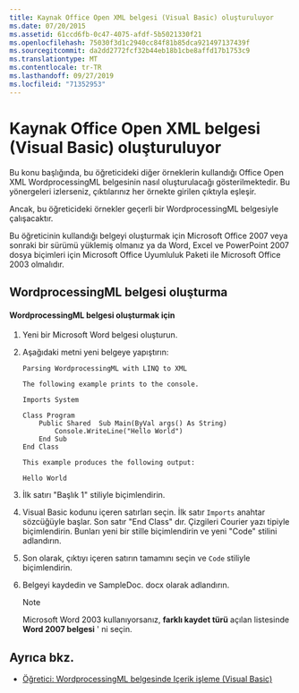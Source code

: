 ```yaml
---
title: Kaynak Office Open XML belgesi (Visual Basic) oluşturuluyor
ms.date: 07/20/2015
ms.assetid: 61ccd6fb-0c47-4075-afdf-5b5021330f21
ms.openlocfilehash: 75030f3d1c2940cc84f81b85dca921497137439f
ms.sourcegitcommit: da2dd2772fcf32b44eb18b1cbe8affd17b1753c9
ms.translationtype: MT
ms.contentlocale: tr-TR
ms.lasthandoff: 09/27/2019
ms.locfileid: "71352953"
---
```

# <a name="creating-the-source-office-open-xml-document-visual-basic"></a>Kaynak Office Open XML belgesi (Visual Basic) oluşturuluyor
Bu konu başlığında, bu öğreticideki diğer örneklerin kullandığı Office Open XML WordprocessingML belgesinin nasıl oluşturulacağı gösterilmektedir. Bu yönergeleri izlerseniz, çıktılarınız her örnekte girilen çıktıyla eşleşir.  
  
 Ancak, bu öğreticideki örnekler geçerli bir WordprocessingML belgesiyle çalışacaktır.  
  
 Bu öğreticinin kullandığı belgeyi oluşturmak için Microsoft Office 2007 veya sonraki bir sürümü yüklemiş olmanız ya da Word, Excel ve PowerPoint 2007 dosya biçimleri için Microsoft Office Uyumluluk Paketi ile Microsoft Office 2003 olmalıdır.  
  
## <a name="creating-the-wordprocessingml-document"></a>WordprocessingML belgesi oluşturma  
  
#### <a name="to-create-the-wordprocessingml-document"></a>WordprocessingML belgesi oluşturmak için  
  
1. Yeni bir Microsoft Word belgesi oluşturun.  
  
2. Aşağıdaki metni yeni belgeye yapıştırın:  
  
    ```text  
    Parsing WordprocessingML with LINQ to XML  
  
    The following example prints to the console.  
  
    Imports System  
  
    Class Program  
        Public Shared  Sub Main(ByVal args() As String)  
            Console.WriteLine("Hello World")  
        End Sub  
    End Class  
  
    This example produces the following output:  
  
    Hello World  
    ```  
  
3. İlk satırı "Başlık 1" stiliyle biçimlendirin.  
  
4. Visual Basic kodunu içeren satırları seçin. İlk satır `Imports` anahtar sözcüğüyle başlar. Son satır "End Class" dır. Çizgileri Courier yazı tipiyle biçimlendirin. Bunları yeni bir stille biçimlendirin ve yeni "Code" stilini adlandırın.  
  
5. Son olarak, çıktıyı içeren satırın tamamını seçin ve `Code` stiliyle biçimlendirin.  
  
6. Belgeyi kaydedin ve SampleDoc. docx olarak adlandırın.  
  
    > [!NOTE]
    > Microsoft Word 2003 kullanıyorsanız, **farklı kaydet türü** açılan listesinde **Word 2007 belgesi** ' ni seçin.  
  
## <a name="see-also"></a>Ayrıca bkz.

- [Öğretici: WordprocessingML belgesinde Içerik işleme (Visual Basic) ](../../../../visual-basic/programming-guide/concepts/linq/tutorial-manipulating-content-in-a-wordprocessingml-document.md)
